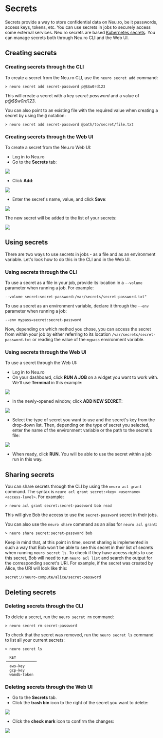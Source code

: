 # Secrets

Secrets provide a way to store confidential data on Neu.ro, be it passwords, access keys, tokens, etc. You can use secrets in jobs to securely access some external services. Neu.ro secrets are based [Kubernetes secrets](https://kubernetes.io/docs/concepts/configuration/secret/). You can manage secrets both through Neu.ro CLI and the Web UI.

## Creating secrets

### Creating secrets through the CLI

To create a secret from the Neu.ro CLI, use the `neuro secret add` command:

```text
> neuro secret add secret-password p@$$w0rd123
```

This will create a secret with a key _secret-password_ and a value of _p@$$w0rd123_.

You can also point to an existing file with the required value when creating a secret by using the `@` notation:

```text
> neuro secret add secret-password @path/to/secret/file.txt
```

### Creating secrets through the Web UI

To create a secret from the Neu.ro Web UI:

* Log in to Neu.ro 
* Go to the **Secrets** tab:

![](../../.gitbook/assets/image%20%2862%29.png)

* Click **Add**:

![](../../.gitbook/assets/image%20%2874%29.png)

* Enter the secret's name, value, and click **Save**:

![](../../.gitbook/assets/image%20%2863%29.png)

The new secret will be added to the list of your secrets:

![](../../.gitbook/assets/image%20%2875%29.png)

## Using secrets

There are two ways to use secrets in jobs - as a file and as an environment variable. Let's look how to do this in the CLI and in the Web UI.

### Using secrets through the CLI

To use a secret as a file in your job, provide its location in a `--volume` parameter when running a job. For example:

```text
--volume secret:secret-password:/var/secrets/secret-password.txt"
```

To use a secret as an environment variable, declare it through the `--env` parameter when running a job:

```text
--env mypass=secret:secret-password
```

Now, depending on which method you chose, you can access the secret from within your job by either referring to its location `/var/secrets/secret-password.txt` or reading the value of the `mypass` environment variable.

### Using secrets through the Web UI

To use a secret through the Web UI:

* Log in to Neu.ro 
* On your dashboard, click **RUN A JOB** on a widget you want to work with. We'll use **Terminal** in this example:

![](../../.gitbook/assets/image%20%2870%29.png)

* In the newly-opened window, click **ADD NEW SECRET**:

![](../../.gitbook/assets/image%20%2879%29.png)

* Select the type of secret you want to use and the secret's key from the drop-down list. Then, depending on the type of secret you selected, enter the name of the environment variable or the path to the secret's file:

![](../../.gitbook/assets/image%20%2867%29.png)

* When ready, click **RUN.** You will be able to use the secret within a job run in this way.

## Sharing secrets

You can share secrets through the CLI by using the `neuro acl grant` command. The syntax is `neuro acl grant secret:<key> <username> <access-level>`. For example:

```text
> neuro acl grant secret:secret-password bob read
```

This will give Bob the access to use the `secret-password` secret in their jobs.

You can also use the `neuro share` command as an alias for `neuro acl grant`:

```text
> neuro share secret:secret-password bob
```

Keep in mind that, at this point in time, secret sharing is implemented in such a way that Bob won't be able to see this secret in their list of secrets when running `neuro secret ls`. To check if they have access rights to use this secret, Bob will need to run `neuro acl list` and search the output for the corresponding secret's URI. For example, if the secret was created by Alice, the URI will look like this:

```text
secret://neuro-compute/alice/secret-password
```

## Deleting secrets

### Deleting secrets through the CLI

To delete a secret, run the `neuro secret rm` command:

```text
> neuro secret rm secret-password
```

To check that the secret was removed, run the `neuro secret ls` command to list all your current secrets:

```text
> neuro secret ls

  KEY
╶─────────────╴
  aws-key
  gcp-key
  wandb-token
```

### Deleting secrets through the Web UI

* Go to the **Secrets** tab.
* Click the **trash bin** icon to the right of the secret you want to delete:

![](../../.gitbook/assets/image%20%2866%29.png)

* Click the **check mark** icon to confirm the changes:

![](../../.gitbook/assets/image%20%2872%29.png)

